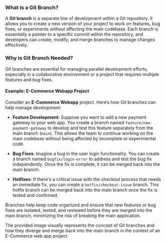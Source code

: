### What is a Git Branch?

A **Git branch** is a separate line of development within a Git repository. It allows you to create a new version of your project to work on features, bug fixes, or experiments without affecting the main codebase. Each branch is essentially a pointer to a specific commit within the repository, and developers can create, modify, and merge branches to manage changes effectively.

### Why is Git Branch Needed?

Git branches are essential for managing parallel development efforts, especially in a collaborative environment or a project that requires multiple features and bug fixes. 

#### Example: E-Commerce Webapp Project

Consider an **E-Commerce Webapp** project. Here’s how Git branches can help manage development:

- **Feature Development**: Suppose you want to add a new payment gateway to your web app. You create a branch named `feature/new-payment-gateway` to develop and test this feature separately from the main branch (`main`). This allows the team to continue working on the main codebase without being affected by incomplete or experimental code.
  
- **Bug Fixes**: Imagine a bug in the user login functionality. You can create a branch named `bugfix/login-error` to address and test the bug fix independently. Once the fix is complete, it can be merged back into the main branch.

- **Hotfixes**: If there's a critical issue with the checkout process that needs an immediate fix, you can create a `hotfix/checkout-issue` branch. This hotfix branch can be merged back into the main branch once the fix is tested and confirmed.

Branches help keep code organized and ensure that new features or bug fixes are isolated, tested, and reviewed before they are merged into the main branch, minimizing the risk of breaking the main application.

The provided image visually represents the concept of Git branches and how they diverge and merge back into the main branch in the context of an E-Commerce web app project.